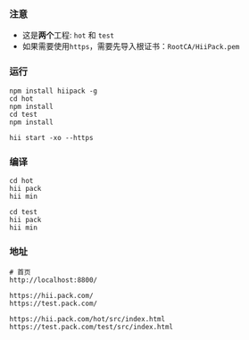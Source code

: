 ### 注意

* 这是**两个**工程: `hot` 和 `test`
* 如果需要使用`https`，需要先导入根证书：`RootCA/HiiPack.pem`


### 运行

    npm install hiipack -g
    cd hot
    npm install
    cd test
    npm install

    hii start -xo --https

### 编译

    cd hot
    hii pack
    hii min

    cd test
    hii pack
    hii min
### 地址

    # 首页
    http://localhost:8800/

    https://hii.pack.com/
    https://test.pack.com/

    https://hii.pack.com/hot/src/index.html
    https://test.pack.com/test/src/index.html
